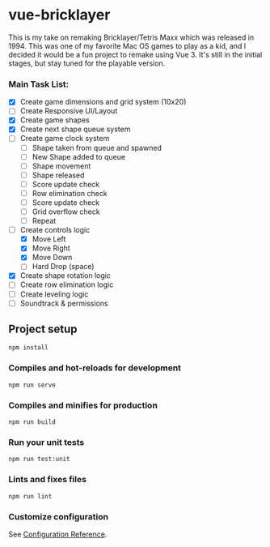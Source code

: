 # vue-bricklayer

This is my take on remaking Bricklayer/Tetris Maxx which was released in 1994.  This was one of my favorite Mac OS games to play as a kid, and I decided it would be a fun project to remake using Vue 3. It's still in the initial stages, but stay tuned for the playable version.

### Main Task List:
- [x] Create game dimensions and grid system (10x20)
- [ ] Create Responsive UI/Layout
- [x] Create game shapes 
- [x] Create next shape queue system
- [ ] Create game clock system
  - [ ] Shape taken from queue and spawned
  - [ ] New Shape added to queue
  - [ ] Shape movement
  - [ ] Shape released
  - [ ] Score update check
  - [ ] Row elimination check
  - [ ] Score update check
  - [ ] Grid overflow check
  - [ ] Repeat
- [ ] Create controls logic
  - [x] Move Left
  - [x] Move Right
  - [x] Move Down 
  - [ ] Hard Drop (space)
- [x] Create shape rotation logic
- [ ] Create row elimination logic
- [ ] Create leveling logic
- [ ] Soundtrack & permissions

## Project setup
```
npm install
```

### Compiles and hot-reloads for development
```
npm run serve
```

### Compiles and minifies for production
```
npm run build
```

### Run your unit tests
```
npm run test:unit
```

### Lints and fixes files
```
npm run lint
```

### Customize configuration
See [Configuration Reference](https://cli.vuejs.org/config/).
